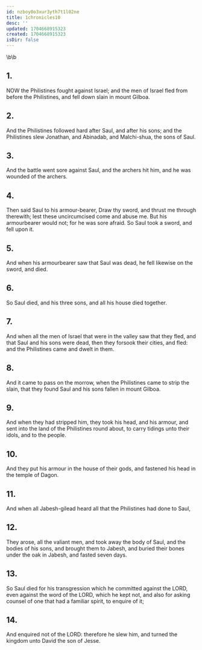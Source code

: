 ```yaml
---
id: nzboy0o3xur3yth7t1l02ne
title: 1chronicles10
desc: ''
updated: 1704668915323
created: 1704668915323
isDir: false
---
```

\b\b
## 1.
NOW the Philistines fought against Israel; and the men of Israel fled from before the Philistines, and fell down slain in mount Gilboa.
## 2.
And the Philistines followed hard after Saul, and after his sons; and the Philistines slew Jonathan, and Abinadab, and Malchi-shua, the sons of Saul.
## 3.
And the battle went sore against Saul, and the archers hit him, and he was wounded of the archers.
## 4.
Then said Saul to his armour-bearer, Draw thy sword, and thrust me through therewith; lest these uncircumcised come and abuse me.  But his armourbearer would not; for he was sore afraid.  So Saul took a sword, and fell upon it.
## 5.
And when his armourbearer saw that Saul was dead, he fell likewise on the sword, and died.
## 6.
So Saul died, and his three sons, and all his house died together.
## 7.
And when all the men of Israel that were in the valley saw that they fled, and that Saul and his sons were dead, then they forsook their cities, and fled: and the Philistines came and dwelt in them.
## 8.
And it came to pass on the morrow, when the Philistines came to strip the slain, that they found Saul and his sons fallen in mount Gilboa.
## 9.
And when they had stripped him, they took his head, and his armour, and sent into the land of the Philistines round about, to carry tidings unto their idols, and to the people.
## 10.
And they put his armour in the house of their gods, and fastened his head in the temple of Dagon.
## 11.
And when all Jabesh-gilead heard all that the Philistines had done to Saul,
## 12.
They arose, all the valiant men, and took away the body of Saul, and the bodies of his sons, and brought them to Jabesh, and buried their bones under the oak in Jabesh, and fasted seven days.
## 13.
So Saul died for his transgression which he committed against the LORD, even against the word of the LORD, which he kept not, and also for asking counsel of one that had a familiar spirit, to enquire of it;
## 14.
And enquired not of the LORD: therefore he slew him, and turned the kingdom unto David the son of Jesse.
